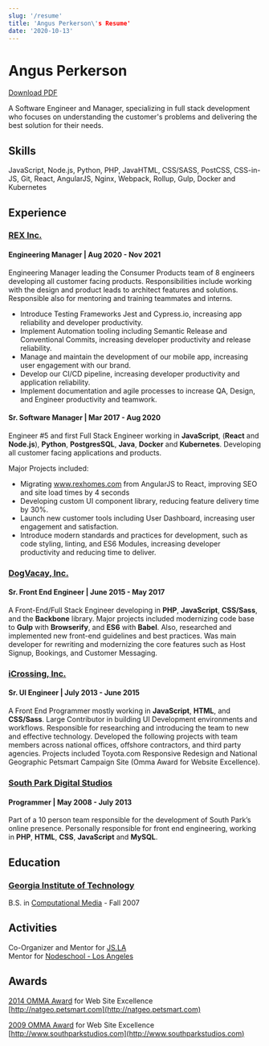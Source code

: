 ```yaml
---
slug: '/resume'
title: 'Angus Perkerson\'s Resume'
date: '2020-10-13'
---
```


# Angus Perkerson

[Download PDF](/files/angus-perkerson-resume.pdf)

A Software Engineer and Manager, specializing in full stack development who
focuses on understanding the customer's problems and delivering the best
solution for their needs.

## Skills

JavaScript, Node.js, Python, PHP, Java‌‌HTML, CSS/SASS, PostCSS, CSS-in-JS, Git‌‌,
React, AngularJS, Nginx, Webpack, Rollup, Gulp, Docker and Kubernetes

## Experience

### [REX Inc.](https://www.rexhomes.com)

#### Engineering Manager | Aug 2020 - Nov 2021

Engineering Manager leading the Consumer Products team of 8 engineers developing
all customer facing products. Responsibilities include working with the design
and product leads to architect features and solutions. Responsible also for
mentoring and training teammates and interns.

- Introduce Testing Frameworks Jest and Cypress.io, increasing app reliability and developer productivity.
- Implement Automation tooling including Semantic Release and Conventional Commits, increasing developer productivity and release reliability.
- Manage and maintain the development of our mobile app, increasing user engagement with our brand.
- Develop our CI/CD pipeline, increasing developer productivity and application reliability.
- Implement documentation and agile processes to increase QA, Design, and Engineer productivity and teamwork.

#### Sr. Software Manager | Mar 2017 - Aug 2020

Engineer #5 and first Full Stack Engineer working in __JavaScript__, (__React__ and
__Node.js__), __Python__, __PostgresSQL__, __Java__, __Docker__ and __Kubernetes__. Developing all customer facing applications and
products.

Major Projects included:

- Migrating www.rexhomes.com from AngularJS to React, improving SEO and site load times by 4 seconds
- Developing custom UI component library, reducing feature delivery time by 30%.
- Launch new customer tools including User Dashboard, increasing user engagement and satisfaction.
- Introduce modern standards and practices for development, such as code styling, linting, and ES6 Modules, increasing developer productivity and reducing time to deliver.

### [DogVacay, Inc.](https://dogvacay.com/)

#### Sr. Front End Engineer | June 2015 - May 2017

A Front-End/Full Stack Engineer developing in __PHP__, __JavaScript__, __CSS/Sass__, and the
__Backbone__ library. Major projects included modernizing code base to __Gulp__ with
__Browserify__, and __ES6__ with __Babel__. Also, researched and implemented new front-end
guidelines and best practices. Was main developer for rewriting and modernizing
the core features such as Host Signup, Bookings, and Customer Messaging.

### [iCrossing, Inc.](https://www.icrossing.com/)

#### Sr. UI Engineer | July 2013 - June 2015

A Front End Programmer mostly working in __JavaScript__, __HTML__, and __CSS/Sass__. Large
Contributor in building UI Development environments and workflows. Responsible
for researching and introducing the team to new and effective technology.
Developed the following projects with team members across national offices,
offshore contractors, and third party agencies. Projects included Toyota.com
Responsive Redesign and National Geographic Petsmart Campaign Site (Omma Award
for Website Excellence).

### [South Park Digital Studios](http://www.southparkstudios.com/)

#### Programmer | May 2008 - July 2013

Part of a 10 person team responsible for the development of South Park’s online
presence. Personally responsible for front end engineering, working in __PHP__,
__HTML__, __CSS__, __JavaScript__ and __MySQL__.

## Education

### [Georgia Institute of Technology](https://www.gatech.edu/)

B.S. in [Computational Media](https://catalog.gatech.edu/programs/computational-media-bs/) - Fall 2007‌‌

## Activities

Co-Organizer and Mentor for [JS.LA‌‌](https://js.la)  
Mentor for [Nodeschool - Los Angeles](https://nodeschool.io/los-angeles/)

## Awards

[2014 OMMA Award](http://www.mediapost.com/ommaawards/winners/?event=2014) for Web Site Excellence  
‌‌[http://natgeo.petsmart.com](http://natgeo.petsmart.com)  

[2009 OMMA Award](http://www.mediapost.com/ommaawards/winners/?event=2009) for Web Site Excellence  ‌‌
[http://www.southparkstudios.com](http://www.southparkstudios.com)
